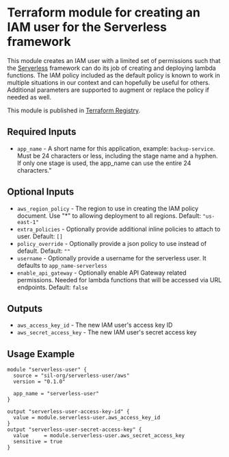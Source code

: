 # Terraform module for creating an IAM user for the Serverless framework

This module creates an IAM user with a limited set of permissions such that the 
[Serverless](https://www.serverless.com/) 
framework can do its job of creating and deploying lambda functions. The IAM policy included
as the default policy is known to work in multiple situations in our context and can hopefully
be useful for others. Additional parameters are supported to augment or replace the policy 
if needed as well. 

This module is published in [Terraform Registry](https://registry.terraform.io/modules/sil-org/serverless-user/aws/latest).

## Required Inputs
 - `app_name`   - A short name for this application, example: `backup-service`. Must be 24 characters or less, including the stage name and a hyphen. If only one stage is used, the app_name can use the entire 24 characters."

## Optional Inputs 
 - `aws_region_policy`  - The region to use in creating the IAM policy document. Use "*" to allowing deployment to all regions. Default: `"us-east-1"`
 - `extra_policies`     - Optionally provide additional inline policies to attach to user. Default: `[]`
 - `policy_override`    - Optionally provide a json policy to use instead of default. Default: `""`
 - `username`           - Optionally provide a username for the serverless user. It defaults to `app_name-serverless`
 - `enable_api_gateway` - Optionally enable API Gateway related permissions. 
                          Needed for lambda functions that will be accessed via URL endpoints. Default: `false` 

## Outputs
 - `aws_access_key_id`      - The new IAM user's access key ID
 - `aws_secret_access_key`  - The new IAM user's secret access key

## Usage Example

```hcl
module "serverless-user" {
  source = "sil-org/serverless-user/aws"
  version = "0.1.0"
  
  app_name = "serverless-user"
}

output "serverless-user-access-key-id" {
  value = module.serverless-user.aws_access_key_id
}
output "serverless-user-secret-access-key" {
  value     = module.serverless-user.aws_secret_access_key
  sensitive = true
}
```

